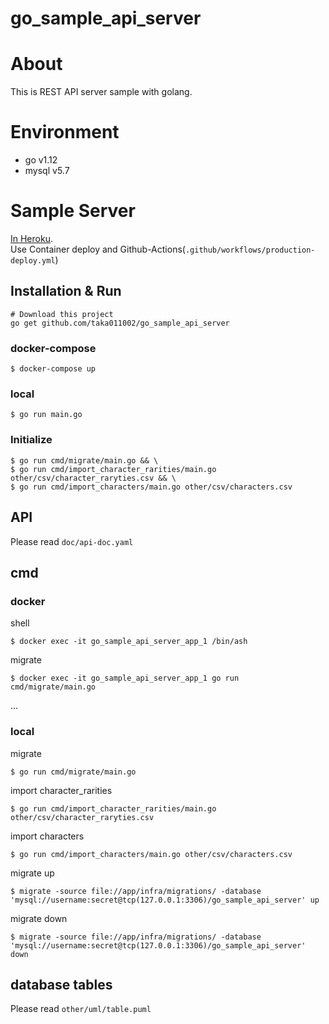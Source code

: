 # go_sample_api_server 

# About
This is REST API server sample with golang.

# Environment
- go v1.12
- mysql v5.7

# Sample Server
[In Heroku](https://go-sample-api-server.herokuapp.com/).  
Use Container deploy and Github-Actions(`.github/workflows/production-deploy.yml`)


## Installation & Run
```
# Download this project
go get github.com/taka011002/go_sample_api_server
```

### docker-compose
```
$ docker-compose up
``` 

### local
```
$ go run main.go
```

### Initialize
```
$ go run cmd/migrate/main.go && \
$ go run cmd/import_character_rarities/main.go other/csv/character_raryties.csv && \
$ go run cmd/import_characters/main.go other/csv/characters.csv
```
## API
Please read `doc/api-doc.yaml`

## cmd

### docker
shell
```
$ docker exec -it go_sample_api_server_app_1 /bin/ash 
```

migrate
```
$ docker exec -it go_sample_api_server_app_1 go run cmd/migrate/main.go
```

...

### local
migrate
```
$ go run cmd/migrate/main.go
```

import character_rarities
```
$ go run cmd/import_character_rarities/main.go other/csv/character_raryties.csv 
```

import characters
```
$ go run cmd/import_characters/main.go other/csv/characters.csv 
```

migrate up
```
$ migrate -source file://app/infra/migrations/ -database 'mysql://username:secret@tcp(127.0.0.1:3306)/go_sample_api_server' up
```
migrate down
```
$ migrate -source file://app/infra/migrations/ -database 'mysql://username:secret@tcp(127.0.0.1:3306)/go_sample_api_server' down
```

## database tables
Please read `other/uml/table.puml`


